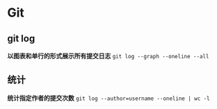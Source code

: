 # Git

## git log
**以图表和单行的形式展示所有提交日志** `git log --graph --oneline --all`

## 统计
**统计指定作者的提交次数** `git log --author=username --oneline | wc -l`

